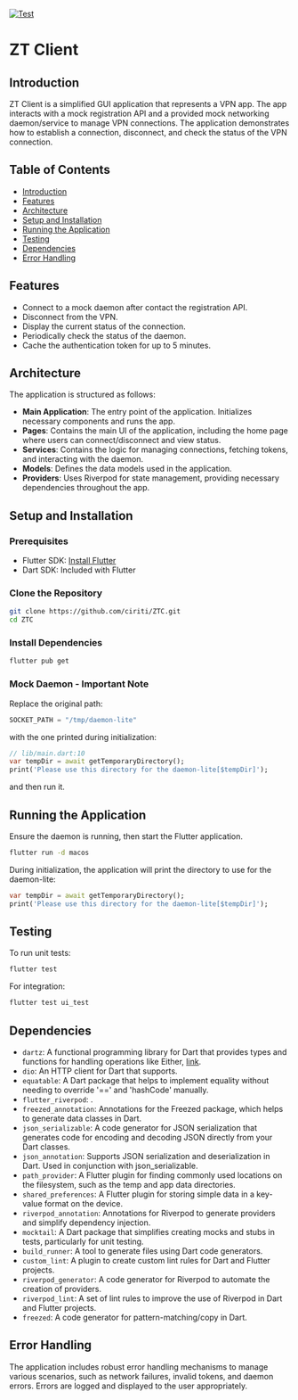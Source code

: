 [![Test](https://github.com/ciriti/ZTC/actions/workflows/ci.yml/badge.svg)](https://github.com/ciriti/ZTC/actions/workflows/ci.yml)


# ZT Client

## Introduction

ZT Client is a simplified GUI application that represents a VPN app. The app interacts with a mock registration API and a provided mock networking daemon/service to manage VPN connections. The application demonstrates how to establish a connection, disconnect, and check the status of the VPN connection.

## Table of Contents

- [Introduction](#introduction)
- [Features](#features)
- [Architecture](#architecture)
- [Setup and Installation](#setup-and-installation)
- [Running the Application](#running-the-application)
- [Testing](#testing)
- [Dependencies](#dependencies)
- [Error Handling](#error-handling)

## Features

- Connect to a mock daemon after contact the registration API.
- Disconnect from the VPN.
- Display the current status of the connection.
- Periodically check the status of the daemon.
- Cache the authentication token for up to 5 minutes.

## Architecture

The application is structured as follows:

- **Main Application**: The entry point of the application. Initializes necessary components and runs the app.
- **Pages**: Contains the main UI of the application, including the home page where users can connect/disconnect and view status.
- **Services**: Contains the logic for managing connections, fetching tokens, and interacting with the daemon.
- **Models**: Defines the data models used in the application.
- **Providers**: Uses Riverpod for state management, providing necessary dependencies throughout the app.

## Setup and Installation

### Prerequisites

- Flutter SDK: [Install Flutter](https://flutter.dev/docs/get-started/install)
- Dart SDK: Included with Flutter

### Clone the Repository

```sh
git clone https://github.com/ciriti/ZTC.git
cd ZTC
```

### Install Dependencies

```sh
flutter pub get
```


### Mock Daemon - Important Note

Replace the original path:

```python
SOCKET_PATH = "/tmp/daemon-lite"
```

with the one printed during initialization:

```dart
// lib/main.dart:10
var tempDir = await getTemporaryDirectory();
print('Please use this directory for the daemon-lite[$tempDir]');
```

and then run it.


## Running the Application

Ensure the daemon is running, then start the Flutter application.

```sh
flutter run -d macos
```

During initialization, the application will print the directory to use for the daemon-lite:

```dart
var tempDir = await getTemporaryDirectory();
print('Please use this directory for the daemon-lite[$tempDir]');
```

## Testing

To run unit tests:

```sh
flutter test
```

For integration:

```sh
flutter test ui_test
```

## Dependencies

- `dartz`: A functional programming library for Dart that provides types and functions for handling operations like Either, [link](https://pub.dev/packages/dartz).
- `dio`: An HTTP client for Dart that supports.
- `equatable`: A Dart package that helps to implement equality without needing to override '==' and 'hashCode' manually.
- `flutter_riverpod`: .
- `freezed_annotation`: Annotations for the Freezed package, which helps to generate data classes in Dart.
- `json_serializable`: A code generator for JSON serialization that generates code for encoding and decoding JSON directly from your Dart classes.
- `json_annotation`: Supports JSON serialization and deserialization in Dart. Used in conjunction with json_serializable.
- `path_provider`: A Flutter plugin for finding commonly used locations on the filesystem, such as the temp and app data directories.
- `shared_preferences`: A Flutter plugin for storing simple data in a key-value format on the device.
- `riverpod_annotation`: Annotations for Riverpod to generate providers and simplify dependency injection.
- `mocktail`: A Dart package that simplifies creating mocks and stubs in tests, particularly for unit testing.
- `build_runner`: A tool to generate files using Dart code generators.
- `custom_lint`: A plugin to create custom lint rules for Dart and Flutter projects.
- `riverpod_generator`: A code generator for Riverpod to automate the creation of providers.
- `riverpod_lint`: A set of lint rules to improve the use of Riverpod in Dart and Flutter projects.
- `freezed`: A code generator for pattern-matching/copy in Dart.

## Error Handling

The application includes robust error handling mechanisms to manage various scenarios, such as network failures, invalid tokens, and daemon errors. Errors are logged and displayed to the user appropriately.
